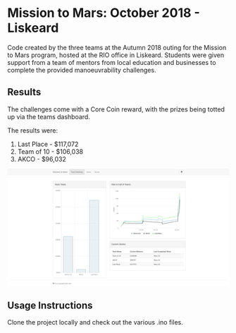 # Mission to Mars: October 2018 - Liskeard
Code created by the three teams at the Autumn 2018 outing for the Mission to Mars program, hosted at the RIO office in Liskeard. Students were given support from a team of mentors from local education and businesses to complete the provided manoeuvrability challenges.

## Results
The challenges come with a Core Coin reward, with the prizes being totted up via
the teams dashboard.

The results were:

1. Last Place - $117,072
2. Team of 10 - $106,038
3. AKCO       - $96,032

![Mission to Mars team results](results.png "Final team results")

## Usage Instructions
Clone the project locally and check out the various .ino files.
